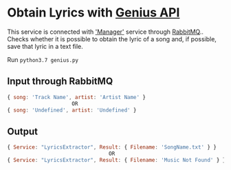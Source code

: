 # Obtain Lyrics with [Genius API](https://docs.genius.com/)

This service is connected with ['Manager'](https://github.com/mer-team/Tests/blob/rabbit-manager/Manager/manager.js) service through [RabbitMQ](https://www.rabbitmq.com/).. Checks whether it is possible to obtain the lyric of a song and, if possible, save that lyric in a text file.

Run `python3.7 genius.py`

## Input through RabbitMQ

```javascript
{ song: 'Track Name', artist: 'Artist Name' }
                     OR                      
{ song: 'Undefined', artist: 'Undefined' }
```

## Output

```javascript
{ Service: "LyricsExtractor", Result: { Filename: 'SongName.txt' } }
                                 OR                                  
{ Service: "LyricsExtractor", Result: { Filename: 'Music Not Found' } }
```
